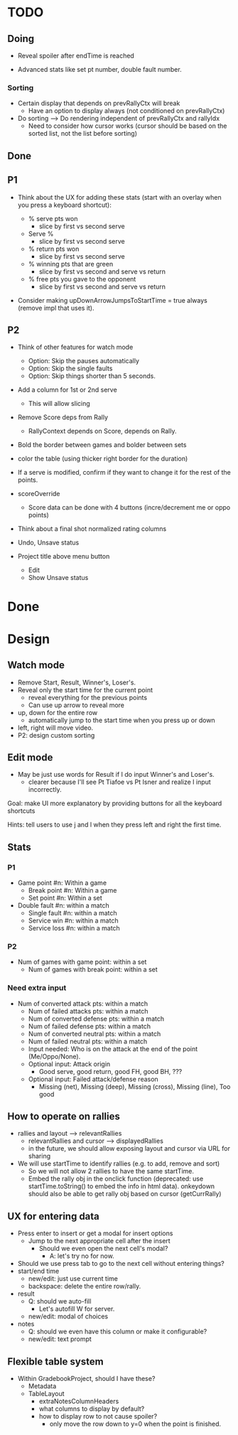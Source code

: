 
# TODO

## Doing

- Reveal spoiler after endTime is reached

- Advanced stats like set pt number, double fault number.

### Sorting

- Certain display that depends on prevRallyCtx will break
  - Have an option to display always (not conditioned on prevRallyCtx)
- Do sorting --> Do rendering independent of prevRallyCtx and rallyIdx
  - Need to consider how cursor works (cursor should be based on the sorted list, not the list before sorting)

## Done

## P1

- Think about the UX for adding these stats (start with an overlay when you press a keyboard shortcut):
  - % serve pts won
    - slice by first vs second serve
  - Serve %
    - slice by first vs second serve
  - % return pts won
    - slice by first vs second serve
  - % winning pts that are green
    - slice by first vs second and serve vs return
  - % free pts you gave to the opponent
    - slice by first vs second and serve vs return

- Consider making upDownArrowJumpsToStartTime = true always (remove impl that uses it).



## P2

- Think of other features for watch mode
  - Option: Skip the pauses automatically
  - Option: Skip the single faults
  - Option: Skip things shorter than 5 seconds.

- Add a column for 1st or 2nd serve
  - This will allow slicing
- Remove Score deps from Rally
  - RallyContext depends on Score, depends on Rally.

- Bold the border between games and bolder between sets
- color the table (using thicker right border for the duration)

- If a serve is modified, confirm if they want to change it for the rest of the points.
- scoreOverride
  - Score data can be done with 4 buttons (incre/decrement me or oppo points)

- Think about a final shot normalized rating columns

- Undo, Unsave status
- Project title above menu button
  - Edit
  - Show Unsave status


# Done


# Design

## Watch mode

- Remove Start, Result, Winner's, Loser's.
- Reveal only the start time for the current point
  - reveal everything for the previous points
  - Can use up arrow to reveal more
- up, down for the entire row
  - automatically jump to the start time when you press up or down
- left, right will move video.
- P2: design custom sorting

## Edit mode

- May be just use words for Result if I do input Winner's and Loser's.
  - clearer because I'll see Pt Tiafoe vs Pt Isner and realize I input incorrectly.

Goal: make UI more explanatory by providing buttons for all the keyboard shortcuts

Hints: tell users to use j and l when they press left and right the first time.

## Stats

### P1

- Game point #n: Within a game
  - Break point #n: Within a game
  - Set point #n: Within a set
- Double fault #n: within a match
  - Single fault #n: within a match
  - Service win #n: within a match
  - Service loss #n: within a match

### P2

- Num of games with game point: within a set
  - Num of games with break point: within a set

### Need extra input

- Num of converted attack pts: within a match
  - Num of failed attacks pts: within a match
  - Num of converted defense pts: within a match
  - Num of failed defense pts: within a match
  - Num of converted neutral pts: within a match
  - Num of failed neutral pts: within a match
  - Input needed: Who is on the attack at the end of the point (Me/Oppo/None).
  - Optional input: Attack origin
    - Good serve, good return, good FH, good BH, ???
  - Optional input: Failed attack/defense reason
    - Missing (net), Missing (deep), Missing (cross), Missing (line), Too good

## How to operate on rallies

- rallies and layout --> relevantRallies
  - relevantRallies and cursor --> displayedRallies
  - in the future, we should allow exposing layout and cursor via URL for sharing
- We will use startTime to identify rallies (e.g. to add, remove and sort)
  - So we will not allow 2 rallies to have the same startTime.
  - Embed the rally obj in the onclick function (deprecated: use startTime.toString() to embed the info in html data). onkeydown should also be able to get rally obj based on cursor (getCurrRally)

## UX for entering data

- Press enter to insert or get a modal for insert options
  - Jump to the next appropriate cell after the insert
    - Should we even open the next cell's modal?
      - A: let's try no for now.
- Should we use press tab to go to the next cell without entering things?
- start/end time
  - new/edit: just use current time
  - backspace: delete the entire row/rally.
- result
  - Q: should we auto-fill
    - Let's autofill W for server.
  - new/edit: modal of choices
- notes
  - Q: should we even have this column or make it configurable?
  - new/edit: text prompt

## Flexible table system

- Within GradebookProject, should I have these?
  - Metadata
  - TableLayout
    - extraNotesColumnHeaders
    - what columns to display by default?
    - how to display row to not cause spoiler?
      - only move the row down to y=0 when the point is finished.
